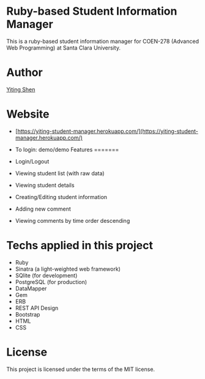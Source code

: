 Ruby-based Student Information Manager
================================
This is a ruby-based student information manager for COEN-278 (Advanced Web Programming) at Santa Clara University.

Author
========
[Yiting Shen](https://www.linkedin.com/in/shenyiting/) 

Website
========
* [https://yiting-student-manager.herokuapp.com/](https://yiting-student-manager.herokuapp.com/)
* To login: demo/demo
Features
=======

* Login/Logout
* Viewing student list (with raw data)
* Viewing student details
* Creating/Editing student information
* Adding new comment
* Viewing comments by time order descending

Techs applied in this project
=======

* Ruby
* Sinatra (a light-weighted web framework)
* SQlite (for development)
* PostgreSQL (for production)
* DataMapper
* Gem
* ERB
* REST API Design
* Bootstrap
* HTML
* CSS


License
=======

This project is licensed under the terms of the MIT license.
